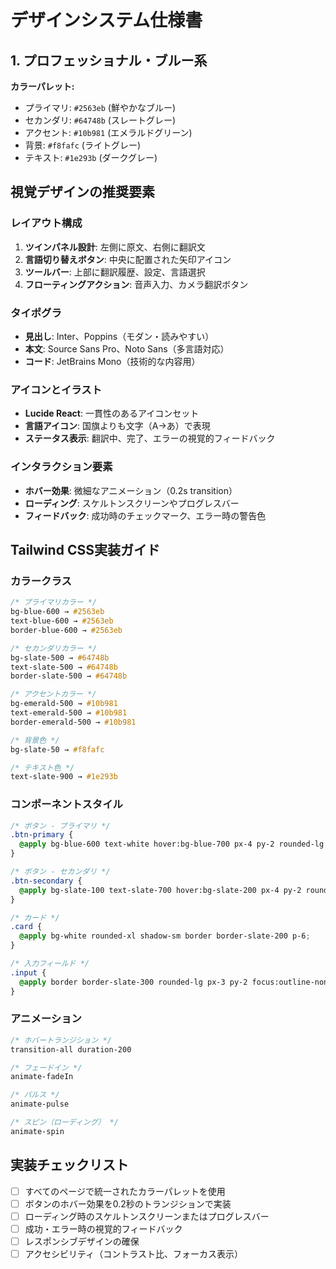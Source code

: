 # デザインシステム仕様書

## 1. プロフェッショナル・ブルー系

**カラーパレット:**

- プライマリ: `#2563eb` (鮮やかなブルー)
- セカンダリ: `#64748b` (スレートグレー)
- アクセント: `#10b981` (エメラルドグリーン)
- 背景: `#f8fafc` (ライトグレー)
- テキスト: `#1e293b` (ダークグレー)


## 視覚デザインの推奨要素

### レイアウト構成

1. **ツインパネル設計**: 左側に原文、右側に翻訳文
2. **言語切り替えボタン**: 中央に配置された矢印アイコン
3. **ツールバー**: 上部に翻訳履歴、設定、言語選択
4. **フローティングアクション**: 音声入力、カメラ翻訳ボタン


### タイポグラ
- **見出し**: Inter、Poppins（モダン・読みやすい）
- **本文**: Source Sans Pro、Noto Sans（多言語対応）
- **コード**: JetBrains Mono（技術的な内容用）


### アイコンとイラスト

- **Lucide React**: 一貫性のあるアイコンセット
- **言語アイコン**: 国旗よりも文字（A→あ）で表現
- **ステータス表示**: 翻訳中、完了、エラーの視覚的フィードバック


### インタラクション要素

- **ホバー効果**: 微細なアニメーション（0.2s transition）
- **ローディング**: スケルトンスクリーンやプログレスバー
- **フィードバック**: 成功時のチェックマーク、エラー時の警告色


## Tailwind CSS実装ガイド

### カラークラス

```css
/* プライマリカラー */
bg-blue-600 → #2563eb
text-blue-600 → #2563eb
border-blue-600 → #2563eb

/* セカンダリカラー */
bg-slate-500 → #64748b
text-slate-500 → #64748b
border-slate-500 → #64748b

/* アクセントカラー */
bg-emerald-500 → #10b981
text-emerald-500 → #10b981
border-emerald-500 → #10b981

/* 背景色 */
bg-slate-50 → #f8fafc

/* テキスト色 */
text-slate-900 → #1e293b
```

### コンポーネントスタイル

```css
/* ボタン - プライマリ */
.btn-primary {
  @apply bg-blue-600 text-white hover:bg-blue-700 px-4 py-2 rounded-lg transition-all duration-200;
}

/* ボタン - セカンダリ */
.btn-secondary {
  @apply bg-slate-100 text-slate-700 hover:bg-slate-200 px-4 py-2 rounded-lg transition-all duration-200;
}

/* カード */
.card {
  @apply bg-white rounded-xl shadow-sm border border-slate-200 p-6;
}

/* 入力フィールド */
.input {
  @apply border border-slate-300 rounded-lg px-3 py-2 focus:outline-none focus:ring-2 focus:ring-blue-500 focus:border-blue-500 transition-all duration-200;
}
```

### アニメーション

```css
/* ホバートランジション */
transition-all duration-200

/* フェードイン */
animate-fadeIn

/* パルス */
animate-pulse

/* スピン（ローディング） */
animate-spin
```

## 実装チェックリスト

- [ ] すべてのページで統一されたカラーパレットを使用
- [ ] ボタンのホバー効果を0.2秒のトランジションで実装
- [ ] ローディング時のスケルトンスクリーンまたはプログレスバー
- [ ] 成功・エラー時の視覚的フィードバック
- [ ] レスポンシブデザインの確保
- [ ] アクセシビリティ（コントラスト比、フォーカス表示）